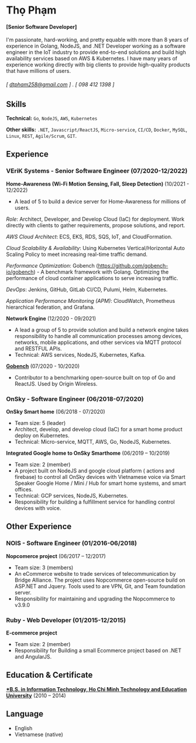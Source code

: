 Thọ Phạm 
======
#### [Senior Software Developer]

I'm passionate, hard-working, and pretty equable with more than 8 years of experience in Golang, NodeJS, and .NET Developer working as a software engineer in the IoT industry to provide end-to-end solutions and build high availability services based on AWS & Kubernetes. I have many years of experience working directly with big clients to provide high-quality products that have millions of users.
 
###### [ dtpham258@gmail.com ] . [ 098 412 1398 ]

Skills
------
**Technical:** `Go`, `NodeJS`, `AWS`, `Kubernetes`

**Other skills:** `.NET`, `Javascript/ReactJS`, `Micro-service`, `CI/CD`, `Docker`, `MySQL`, `Linux`, `REST`, `Agile/Scrum`, `GIT`.

Experience
---------
### VEriK Systems - Senior Software Engineer (07/2020-12/2022) 

**Home-Awareness (Wi-Fi Motion Sensing, Fall, Sleep Detection)** (10/2021 - 12/2022)
- A lead of 5 to build a device server for Home-Awareness for millions of users.

*Role*: Architect, Developer, and Develop Cloud (IaC) for deployment. Work directly with clients to gather requirements, propose solutions, and report.

*AWS Cloud Architect*: ECS, EKS, RDS, SQS, IoT, and CloudFormation. 

*Cloud Scalability & Availability*: Using Kubernetes Vertical/Horizontal Auto Scaling Policy to meet increasing real-time traffic demand.

*Performance Optimization*: Gobench (https://github.com/gobench-io/gobench) - A benchmark framework with Golang. Optimizing the performance of cloud container applications to serve increasing traffic.

*DevOps*: Jenkins, GitHub, GitLab CI/CD, Pulumi, Helm, Kubernetes.

*Application Performance Monitoring (APM)*: CloudWatch, Prometheus hierarchical federation, and Grafana.

**Network Engine** (12/2020 - 09/2021)
- A lead a group of 5 to provide solution and build a network engine takes responsibility to handle all communication processes among devices, networks, mobile applications, and other services via MQTT protocol and RESTFUL APIs.
- Technical: AWS services, NodeJS, Kubernetes, Kafka.

[**Gobench**](https://github.com/gobench-io/gobench) (07/2020 - 10/2020)
- Contributor to a benchmarking open-source built on top of Go and ReactJS. Used by Origin Wireless.

### OnSky - Software Engineer (06/2018-07/2020)

**OnSky Smart home** (06/2018 - 07/2020)
- Team size: 5 (leader)
- Architect, develop, and develop cloud (IaC) for a smart home product deploy on Kubernetes.
- Technical: Micro-service, MQTT, AWS, Go, NodeJS, Kubernetes.

**Integrated Google home to OnSky Smarthome** (06/2019 – 10/2019)
- Team size: 2 (member)
- A project built on NodeJS and google cloud platform ( actions and firebase) to control all OnSky devices with Vietnamese voice via Smart Speaker Google Home / Mini / Hub for smart home systems, and smart offices.
- Technical: GCP services, NodeJS, Kubernetes.
- Responsibility for building a fulfillment service for handling control devices with voice.

Other Experience
---------
### NOIS - Software Engineer (01/2016-06/2018)

**Nopcomerce project** (06/2017 – 12/2017)
- Team size: 3 (members)
- An eCommerce website to trade services of telecommunication by Bridge Alliance. The project uses Nopcommerce open-source build on ASP.NET and Jquery. Tools used to are VPN, Git, and Team foundation server.
- Responsibility for maintaining and upgrading the Nopcommerce to v3.9.0

### Ruby - Web Developer (01/2015-12/2015)

**E-commerce project** 
- Team size: 2 (member)
- Responsibility for Building a small Ecommerce project based on .NET and AngularJS.

Education & Certificate
---------
**[*B.S. in Information Technology, Ho Chi Minh Technology and Education University]()** (2010 – 2014)  
  

Language
---------

- English
- Vietnamese (native)
